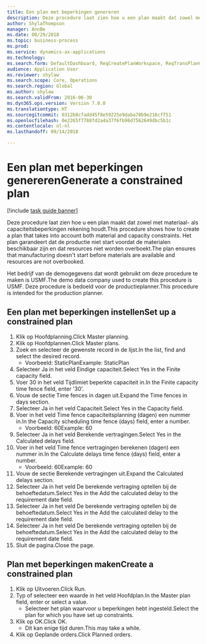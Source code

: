 ```yaml
--- 
title: Een plan met beperkingen genereren
description: Deze procedure laat zien hoe u een plan maakt dat zowel met materiaal- als capaciteitsbeperkingen rekening houdt.
author: ShylaThompson
manager: AnnBe
ms.date: 08/29/2018
ms.topic: business-process
ms.prod: 
ms.service: dynamics-ax-applications
ms.technology: 
ms.search.form: DefaultDashboard, ReqCreatePlanWorkspace, ReqTransPlanCard, ReqPlanSched
audience: Application User
ms.reviewer: shylaw
ms.search.scope: Core, Operations
ms.search.region: Global
ms.author: shylaw
ms.search.validFrom: 2016-06-30
ms.dyn365.ops.version: Version 7.0.0
ms.translationtype: HT
ms.sourcegitcommit: 0312b8cfadd45f8e59225e9daba78b9e216cff51
ms.openlocfilehash: 0e2265f7788fd2a4a37f6fb96d7562649dbc5b1c
ms.contentlocale: nl-nl
ms.lasthandoff: 09/14/2018

---
```

# <a name="generate-a-constrained-plan"></a><span data-ttu-id="b6842-103">Een plan met beperkingen genereren</span><span class="sxs-lookup"><span data-stu-id="b6842-103">Generate a constrained plan</span></span>

[!include [task guide banner](../../includes/task-guide-banner.md)]

<span data-ttu-id="b6842-104">Deze procedure laat zien hoe u een plan maakt dat zowel met materiaal- als capaciteitsbeperkingen rekening houdt.</span><span class="sxs-lookup"><span data-stu-id="b6842-104">This procedure shows how to create a plan that takes into account both material and capacity constraints.</span></span> <span data-ttu-id="b6842-105">Het plan garandeert dat de productie niet start voordat de materialen beschikbaar zijn en dat resources niet worden overboekt.</span><span class="sxs-lookup"><span data-stu-id="b6842-105">The plan ensures that manufacturing doesn't start before materials are available and resources are not overbooked.</span></span> 

<span data-ttu-id="b6842-106">Het bedrijf van de demogegevens dat wordt gebruikt om deze procedure te maken is USMF.</span><span class="sxs-lookup"><span data-stu-id="b6842-106">The demo data company used to create this procedure is USMF.</span></span> <span data-ttu-id="b6842-107">Deze procedure is bedoeld voor de productieplanner.</span><span class="sxs-lookup"><span data-stu-id="b6842-107">This procedure is intended for the production planner.</span></span>


## <a name="set-up-a-constrained-plan"></a><span data-ttu-id="b6842-108">Een plan met beperkingen instellen</span><span class="sxs-lookup"><span data-stu-id="b6842-108">Set up a constrained plan</span></span>
1. <span data-ttu-id="b6842-109">Klik op Hoofdplanning.</span><span class="sxs-lookup"><span data-stu-id="b6842-109">Click Master planning.</span></span>
2. <span data-ttu-id="b6842-110">Klik op Hoofdplannen.</span><span class="sxs-lookup"><span data-stu-id="b6842-110">Click Master plans.</span></span>
3. <span data-ttu-id="b6842-111">Zoek en selecteer de gewenste record in de lijst.</span><span class="sxs-lookup"><span data-stu-id="b6842-111">In the list, find and select the desired record.</span></span>
    * <span data-ttu-id="b6842-112">Voorbeeld: StaticPlan</span><span class="sxs-lookup"><span data-stu-id="b6842-112">Example: StaticPlan</span></span>  
4. <span data-ttu-id="b6842-113">Selecteer Ja in het veld Eindige capaciteit.</span><span class="sxs-lookup"><span data-stu-id="b6842-113">Select Yes in the Finite capacity field.</span></span>
5. <span data-ttu-id="b6842-114">Voer 30 in het veld Tijdlimiet beperkte capaciteit in.</span><span class="sxs-lookup"><span data-stu-id="b6842-114">In the Finite capacity time fence field, enter '30'.</span></span>
6. <span data-ttu-id="b6842-115">Vouw de sectie Time fences in dagen uit.</span><span class="sxs-lookup"><span data-stu-id="b6842-115">Expand the Time fences in days section.</span></span>
7. <span data-ttu-id="b6842-116">Selecteer Ja in het veld Capaciteit.</span><span class="sxs-lookup"><span data-stu-id="b6842-116">Select Yes in the Capacity field.</span></span>
8. <span data-ttu-id="b6842-117">Voer in het veld Time fence capaciteitsplanning (dagen) een nummer in.</span><span class="sxs-lookup"><span data-stu-id="b6842-117">In the Capacity scheduling time fence (days) field, enter a number.</span></span>
    * <span data-ttu-id="b6842-118">Voorbeeld: 60</span><span class="sxs-lookup"><span data-stu-id="b6842-118">Example: 60</span></span>  
9. <span data-ttu-id="b6842-119">Selecteer Ja in het veld Berekende vertragingen.</span><span class="sxs-lookup"><span data-stu-id="b6842-119">Select Yes in the Calculated delays field.</span></span>
10. <span data-ttu-id="b6842-120">Voer in het veld Time fence vertragingen berekenen (dagen) een nummer in.</span><span class="sxs-lookup"><span data-stu-id="b6842-120">In the Calculate delays time fence (days) field, enter a number.</span></span>
    * <span data-ttu-id="b6842-121">Voorbeeld: 60</span><span class="sxs-lookup"><span data-stu-id="b6842-121">Example: 60</span></span>  
11. <span data-ttu-id="b6842-122">Vouw de sectie Berekende vertragingen uit.</span><span class="sxs-lookup"><span data-stu-id="b6842-122">Expand the Calculated delays section.</span></span>
12. <span data-ttu-id="b6842-123">Selecteer Ja in het veld De berekende vertraging optellen bij de behoeftedatum.</span><span class="sxs-lookup"><span data-stu-id="b6842-123">Select Yes in the Add the calculated delay to the requirement date field.</span></span>
13. <span data-ttu-id="b6842-124">Selecteer Ja in het veld De berekende vertraging optellen bij de behoeftedatum.</span><span class="sxs-lookup"><span data-stu-id="b6842-124">Select Yes in the Add the calculated delay to the requirement date field.</span></span>
14. <span data-ttu-id="b6842-125">Selecteer Ja in het veld De berekende vertraging optellen bij de behoeftedatum.</span><span class="sxs-lookup"><span data-stu-id="b6842-125">Select Yes in the Add the calculated delay to the requirement date field.</span></span>
15. <span data-ttu-id="b6842-126">Sluit de pagina.</span><span class="sxs-lookup"><span data-stu-id="b6842-126">Close the page.</span></span>

## <a name="create-a-constrained-plan"></a><span data-ttu-id="b6842-127">Plan met beperkingen maken</span><span class="sxs-lookup"><span data-stu-id="b6842-127">Create a constrained plan</span></span>
1. <span data-ttu-id="b6842-128">Klik op Uitvoeren.</span><span class="sxs-lookup"><span data-stu-id="b6842-128">Click Run.</span></span>
2. <span data-ttu-id="b6842-129">Typ of selecteer een waarde in het veld Hoofdplan.</span><span class="sxs-lookup"><span data-stu-id="b6842-129">In the Master plan field, enter or select a value.</span></span>
    * <span data-ttu-id="b6842-130">Selecteer het plan waarvoor u beperkingen hebt ingesteld.</span><span class="sxs-lookup"><span data-stu-id="b6842-130">Select the plan for which you have set up constraints.</span></span>  
3. <span data-ttu-id="b6842-131">Klik op OK.</span><span class="sxs-lookup"><span data-stu-id="b6842-131">Click OK.</span></span>
    * <span data-ttu-id="b6842-132">Dit kan enige tijd duren.</span><span class="sxs-lookup"><span data-stu-id="b6842-132">This may take a while.</span></span>  
4. <span data-ttu-id="b6842-133">Klik op Geplande orders.</span><span class="sxs-lookup"><span data-stu-id="b6842-133">Click Planned orders.</span></span>


